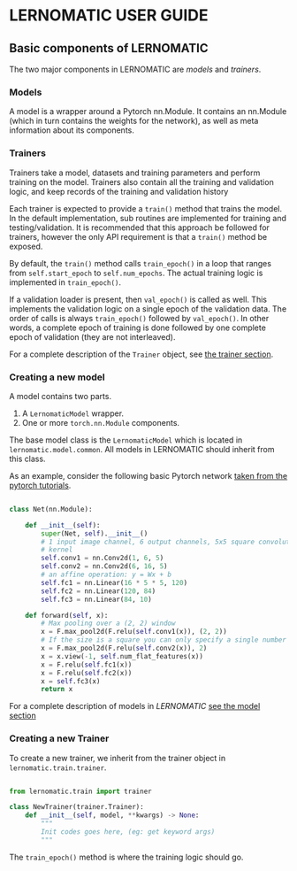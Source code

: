# LERNOMATIC USER GUIDE 


## Basic components of LERNOMATIC
The two major components in LERNOMATIC are *models* and *trainers*. 

### Models
A model is a wrapper around a Pytorch nn.Module. It contains an nn.Module (which in turn contains the weights for the network), as well as meta information about its components. 



### Trainers
Trainers take a model, datasets and training parameters and perform training on the model. Trainers also contain all the training and validation logic, and keep records of the training and validation history


Each trainer is expected to provide a `train()` method that trains the model. In the default implementation, sub routines are implemented for training and testing/validation. It is recommended that this approach be followed for trainers, however the only API requirement is that a `train()` method be exposed.

By default, the `train()` method calls `train_epoch()` in a loop that ranges from `self.start_epoch` to `self.num_epochs`. The actual training logic is implemented in `train_epoch()`. 

If a validation loader is present, then `val_epoch()` is called as well. This implements the validation logic on a single epoch of the validation data. The order of calls is always `train_epoch()` followed by `val_epoch()`. In other words, a complete epoch of training is done followed by one complete epoch of validation (they are not interleaved).

For a complete description of the `Trainer` object, see [the trainer section](trainer.md).


### Creating a new model
A model contains two parts. 

1. A `LernomaticModel` wrapper. 
2. One or more `torch.nn.Module` components.

The base model class is the `LernomaticModel` which is located in `lernomatic.model.common`. All models in LERNOMATIC should inherit from this class. 

As an example, consider the following basic Pytorch network [taken from the pytorch tutorials](https://pytorch.org/tutorials/beginner/blitz/neural_networks_tutorial.html).

```python

class Net(nn.Module):

    def __init__(self):
        super(Net, self).__init__()
        # 1 input image channel, 6 output channels, 5x5 square convolution
        # kernel
        self.conv1 = nn.Conv2d(1, 6, 5)
        self.conv2 = nn.Conv2d(6, 16, 5)
        # an affine operation: y = Wx + b
        self.fc1 = nn.Linear(16 * 5 * 5, 120)
        self.fc2 = nn.Linear(120, 84)
        self.fc3 = nn.Linear(84, 10)

    def forward(self, x):
        # Max pooling over a (2, 2) window
        x = F.max_pool2d(F.relu(self.conv1(x)), (2, 2))
        # If the size is a square you can only specify a single number
        x = F.max_pool2d(F.relu(self.conv2(x)), 2)
        x = x.view(-1, self.num_flat_features(x))
        x = F.relu(self.fc1(x))
        x = F.relu(self.fc2(x))
        x = self.fc3(x)
        return x

```

For a complete description of models in *LERNOMATIC* [see the model section](models.md)



### Creating a new Trainer 

To create a new trainer, we inherit from the trainer object in `lernomatic.train.trainer`.


```python

from lernomatic.train import trainer

class NewTrainer(trainer.Trainer):
    def __init__(self, model, **kwargs) -> None:
        """
        Init codes goes here, (eg: get keyword args)
        """

```

The `train_epoch()` method is where the training logic should go. 

